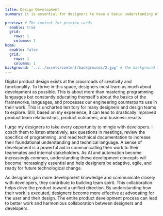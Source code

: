 ```yaml
---
title: Design Development
summary: It is essential for designers to have a basic understanding of development to enhance product outcomes and foster positive team relationships. By engaging with developers, seeking information, and exploring technical documentation, designers can effectively communicate with their colleagues and stakeholders. Strong collaboration between designers and developers is crucial for achieving a shared objective, leading to higher quality work and improved team cohesion.

preview: # The content for preview cards
  enable: true
  grid:
    rows: 1
    columns: 1
home:
  enable: false
  grid:
    rows: 1
    columns: 1
background: '../../assets/content/backgrounds/2.jpg' # The background image used for preview cards
---
```


Digital product design exists at the crossroads of creativity and functionality. To thrive in this space, designers must learn as much about development as possible. This is about more than mastering programming languages but constantly educating themself's about the basics of the frameworks, languages, and processes our engineering counterparts use in their work. This is uncharted territory for many designers and design teams to explore. Still, based on my experience, it can lead to drastically improved product team relationships, product outcomes, and business results.

I urge my designers to take every opportunity to mingle with developers. I coach them to listen attentively, ask questions in meetings, review the specifics of programming, and read technical documentation to increase their foundational understanding and technical language. A sense of development is a powerful aid in communicating their work to their teammates and internal stakeholders. As AI and automation become increasingly common, understanding these development concepts will become increasingly essential and help designers be adaptive, agile, and ready for future technological change.

As designers gain more development knowledge and communicate closely with developers, they contribute to building team spirit. This collaboration helps drive the product toward a unified direction. By understanding how their work is executed, designers become more effective at advocating for the user and their design. The entire product development process can lead to better work and harmonious collaboration between designers and developers.
